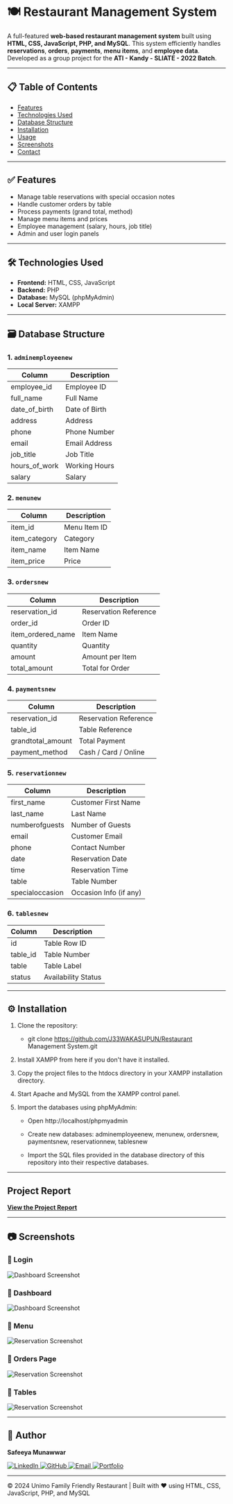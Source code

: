 # 🍽️ Restaurant Management System

A full-featured **web-based restaurant management system** built using **HTML, CSS, JavaScript, PHP, and MySQL**. This system efficiently handles **reservations**, **orders**, **payments**, **menu items**, and **employee data**. Developed as a group project for the **ATI - Kandy - SLIATE - 2022 Batch**.

---

## 📋 Table of Contents

- [Features](#features)
- [Technologies Used](#technologies-used)
- [Database Structure](#database-structure)
- [Installation](#installation)
- [Usage](#usage)
- [Screenshots](#screenshots)
- [Contact](#contact)

---

## ✅ Features

- Manage table reservations with special occasion notes
- Handle customer orders by table
- Process payments (grand total, method)
- Manage menu items and prices
- Employee management (salary, hours, job title)
- Admin and user login panels

---

## 🛠️ Technologies Used

- **Frontend:** HTML, CSS, JavaScript
- **Backend:** PHP
- **Database:** MySQL (phpMyAdmin)
- **Local Server:** XAMPP

---

## 🗃️ Database Structure

### 1. `adminemployeenew`
| Column           | Description          |
|------------------|----------------------|
| employee_id      | Employee ID          |
| full_name        | Full Name            |
| date_of_birth    | Date of Birth        |
| address          | Address              |
| phone            | Phone Number         |
| email            | Email Address        |
| job_title        | Job Title            |
| hours_of_work    | Working Hours        |
| salary           | Salary               |

### 2. `menunew`
| Column         | Description   |
|----------------|---------------|
| item_id        | Menu Item ID  |
| item_category  | Category      |
| item_name      | Item Name     |
| item_price     | Price         |

### 3. `ordersnew`
| Column            | Description           |
|-------------------|-----------------------|
| reservation_id    | Reservation Reference |
| order_id          | Order ID              |
| item_ordered_name | Item Name             |
| quantity          | Quantity              |
| amount            | Amount per Item       |
| total_amount      | Total for Order       |

### 4. `paymentsnew`
| Column            | Description           |
|-------------------|-----------------------|
| reservation_id    | Reservation Reference |
| table_id          | Table Reference       |
| grandtotal_amount | Total Payment         |
| payment_method    | Cash / Card / Online  |

### 5. `reservationnew`
| Column           | Description              |
|------------------|--------------------------|
| first_name       | Customer First Name      |
| last_name        | Last Name                |
| numberofguests   | Number of Guests         |
| email            | Customer Email           |
| phone            | Contact Number           |
| date             | Reservation Date         |
| time             | Reservation Time         |
| table            | Table Number             |
| specialoccasion  | Occasion Info (if any)   |

### 6. `tablesnew`
| Column     | Description        |
|------------|--------------------|
| id         | Table Row ID       |
| table_id   | Table Number       |
| table      | Table Label        |
| status     | Availability Status|

---

## ⚙️ Installation

1. Clone the repository:
   - git clone https://github.com/J33WAKASUPUN/Restaurant Management 
     System.git
     
2. Install XAMPP from here if you don't have it installed.

3. Copy the project files to the htdocs directory in your XAMPP installation 
   directory.

4. Start Apache and MySQL from the XAMPP control panel.

5. Import the databases using phpMyAdmin:
    - Open http://localhost/phpmyadmin
      
    - Create new databases: adminemployeenew, menunew, ordersnew, 
      paymentsnew, reservationnew, tablesnew
      
    - Import the SQL files provided in the database directory of this 
      repository into their respective databases.

---

## Project Report

**[View the Project Report](https://github.com/Safeeya-Munawwar/Restaurant-Management-System/blob/main/Unimo%20Project%20Report.pdf)**

---

## 📷 Screenshots

### 🔹 Login
![Dashboard Screenshot](screenshots/login.PNG)

### 🔹 Dashboard
![Dashboard Screenshot](screenshots/home.PNG)

### 🔹 Menu 
![Reservation Screenshot](screenshots/menu.PNG)

### 🔹 Orders Page
![Reservation Screenshot](screenshots/orders.PNG)

### 🔹 Tables
![Reservation Screenshot](screenshots/list.PNG)

---

## 🚀 Author
 **Safeeya Munawwar**
 <p>
  <a href="https://www.linkedin.com/in/safeeya-munawwar" target="_blank">
    <img src="https://img.shields.io/badge/LinkedIn-0A66C2?style=for-the-badge&logo=linkedin&logoColor=white" alt="LinkedIn"/>
  </a>
  <a href="https://github.com/Safeeya-Munawwar" target="_blank">
    <img src="https://img.shields.io/badge/GitHub-181717?style=for-the-badge&logo=github&logoColor=white" alt="GitHub"/>
  </a>
  <a href="mailto:shafiyasha0036@gmail.com" target="_blank">
    <img src="https://img.shields.io/badge/Email-D14836?style=for-the-badge&logo=gmail&logoColor=white" alt="Email"/>
  </a>
  <a href="https://safeeya-munawwar-personal-portfolio.vercel.app/" target="_blank">
    <img src="https://img.shields.io/badge/Portfolio-0A66C2?style=for-the-badge&logo=firefox&logoColor=white" alt="Portfolio"/>
  </a>
</p>

---

© 2024 Unimo Family Friendly Restaurant | Built with ❤️ using HTML, CSS, JavaScript, PHP, and MySQL
